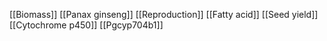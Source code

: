 [[Biomass]]
[[Panax ginseng]]
[[Reproduction]]
[[Fatty acid]]
[[Seed yield]]
[[Cytochrome p450]]
[[Pgcyp704b1]]
